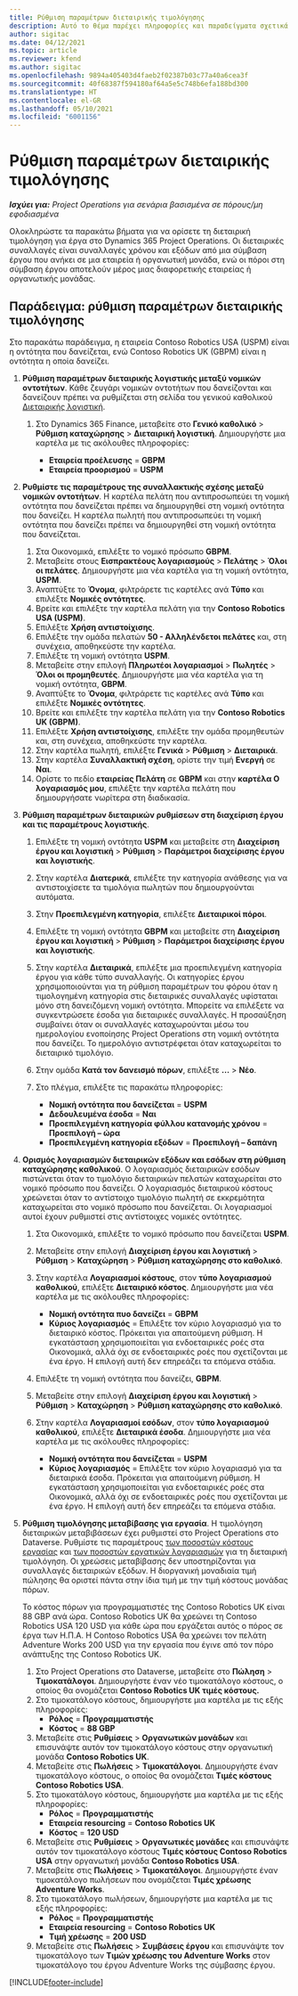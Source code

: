 ```yaml
---
title: Ρύθμιση παραμέτρων διεταιρικής τιμολόγησης
description: Αυτό το θέμα παρέχει πληροφορίες και παραδείγματα σχετικά με τη ρύθμιση παραμέτρων της διεταιρικής τιμολόγησης για έργα.
author: sigitac
ms.date: 04/12/2021
ms.topic: article
ms.reviewer: kfend
ms.author: sigitac
ms.openlocfilehash: 9894a405403d4faeb2f02387b03c77a40a6cea3f
ms.sourcegitcommit: 40f68387f594180af64a5e5c748b6efa188bd300
ms.translationtype: HT
ms.contentlocale: el-GR
ms.lasthandoff: 05/10/2021
ms.locfileid: "6001156"
---
```

# <a name="configure-intercompany-invoicing"></a>Ρύθμιση παραμέτρων διεταιρικής τιμολόγησης

_**Ισχύει για:** Project Operations για σενάρια βασισμένα σε πόρους/μη εφοδιασμένα_

Ολοκληρώστε τα παρακάτω βήματα για να ορίσετε τη διεταιρική τιμολόγηση για έργα στο Dynamics 365 Project Operations. Οι διεταιρικές συναλλαγές είναι συναλλαγές χρόνου και εξόδων από μια σύμβαση έργου που ανήκει σε μια εταιρεία ή οργανωτική μονάδα, ενώ οι πόροι στη σύμβαση έργου αποτελούν μέρος μιας διαφορετικής εταιρείας ή οργανωτικής μονάδας.

## <a name="example-configure-intercompany-invoicing"></a>Παράδειγμα: ρύθμιση παραμέτρων διεταιρικής τιμολόγησης

Στο παρακάτω παράδειγμα, η εταιρεία Contoso Robotics USA (USPM) είναι η οντότητα που δανείζεται, ενώ Contoso Robotics UK (GBPM) είναι η οντότητα η οποία δανείζει. 

1. **Ρύθμιση παραμέτρων διεταιρικής λογιστικής μεταξύ νομικών οντοτήτων**. Κάθε ζευγάρι νομικών οντοτήτων που δανείζονται και δανείζουν πρέπει να ρυθμίζεται στη σελίδα του γενικού καθολικού [Διεταιρικής λογιστική](/dynamics365/finance/general-ledger/intercompany-accounting-setup).
    
    1. Στο Dynamics 365 Finance, μεταβείτε στο **Γενικό καθολικό** > **Ρύθμιση καταχώρησης** > **Διεταιρική λογιστική**. Δημιουργήστε μια καρτέλα με τις ακόλουθες πληροφορίες:

        - **Εταιρεία προέλευσης** = **GBPM**
        - **Εταιρεία προορισμού** = **USPM**

2. **Ρυθμίστε τις παραμέτρους της συναλλακτικής σχέσης μεταξύ νομικών οντοτήτων**. Η καρτέλα πελάτη που αντιπροσωπεύει τη νομική οντότητα που δανείζεται πρέπει να δημιουργηθεί στη νομική οντότητα που δανείζει. Η καρτέλα πωλητή που αντιπροσωπεύει τη νομική οντότητα που δανείζει πρέπει να δημιουργηθεί στη νομική οντότητα που δανείζεται.

     1. Στα Οικονομικά, επιλέξτε το νομικό πρόσωπο **GBPM**.
     2. Μεταβείτε στους **Εισπρακτέους λογαριασμούς** > **Πελάτης** > **Όλοι οι πελάτες**. Δημιουργήστε μια νέα καρτέλα για τη νομική οντότητα, **USPM**.
     3. Αναπτύξτε το **Όνομα**, φιλτράρετε τις καρτέλες ανά **Τύπο** και επιλέξτε **Νομικές οντότητες**. 
     4. Βρείτε και επιλέξτε την καρτέλα πελάτη για την **Contoso Robotics USA (USPM)**.
     5. Επιλέξτε **Χρήση αντιστοίχισης**. 
     6. Επιλέξτε την ομάδα πελατών **50 - Αλληλένδετοι πελάτες** και, στη συνέχεια, αποθηκεύστε την καρτέλα.
     7. Επιλέξτε τη νομική οντότητα **USPM**.
     8. Μεταβείτε στην επιλογή **Πληρωτέοι λογαριασμοί** > **Πωλητές** > **Όλοι οι προμηθευτές**. Δημιουργήστε μια νέα καρτέλα για τη νομική οντότητα, **GBPM**.
     9. Αναπτύξτε το **Όνομα**, φιλτράρετε τις καρτέλες ανά **Τύπο** και επιλέξτε **Νομικές οντότητες**. 
     10. Βρείτε και επιλέξτε την καρτέλα πελάτη για την **Contoso Robotics UK (GBPM)**.
     11. Επιλέξτε **Χρήση αντιστοίχισης**, επιλέξτε την ομάδα προμηθευτών και, στη συνέχεια, αποθηκεύστε την καρτέλα.
     12. Στην καρτέλα πωλητή, επιλέξτε **Γενικά** > **Ρύθμιση** > **Διεταιρικά**.
     13. Στην καρτέλα **Συναλλακτική σχέση**, ορίστε την τιμή **Ενεργή** σε **Ναι**.
     14. Ορίστε το πεδίο **εταιρείας Πελάτη** σε **GBPM** και στην **καρτέλα Ο λογαριασμός μου**, επιλέξτε την καρτέλα πελάτη που δημιουργήσατε νωρίτερα στη διαδικασία.

3. **Ρύθμιση παραμέτρων διεταιρικών ρυθμίσεων στη διαχείριση έργου και τις παραμέτρους λογιστικής**. 

    1. Επιλέξτε τη νομική οντότητα **USPM** και μεταβείτε στη **Διαχείριση έργου και λογιστική** > **Ρύθμιση** > **Παράμετροι διαχείρισης έργου και λογιστικής**.
    2. Στην καρτέλα **Διατερικά**, επιλέξτε την κατηγορία ανάθεσης για να αντιστοιχίσετε τα τιμολόγια πωλητών που δημιουργούνται αυτόματα.
    3. Στην **Προεπιλεγμένη κατηγορία**, επιλέξτε **Διεταιρικοί πόροι**.
    4. Επιλέξτε τη νομική οντότητα **GBPM** και μεταβείτε στη **Διαχείριση έργου και λογιστική** > **Ρύθμιση** > **Παράμετροι διαχείρισης έργου και λογιστικής**.
    5. Στην καρτέλα **Διεταιρικά**, επιλέξτε μια προεπιλεγμένη κατηγορία έργου για κάθε τύπο συναλλαγής. Οι κατηγορίες έργου χρησιμοποιούνται για τη ρύθμιση παραμέτρων του φόρου όταν η τιμολογημένη κατηγορία στις διεταιρικές συναλλαγές υφίσταται μόνο στη δανειζόμενη νομική οντότητα. Μπορείτε να επιλέξετε να συγκεντρώσετε έσοδα για διεταιρικές συναλλαγές. Η προσαύξηση συμβαίνει όταν οι συναλλαγές καταχωρούνται μέσω του ημερολογίου ενοποίησης Project Operations στη νομική οντότητα που δανείζει. Το ημερολόγιο αντιστρέφεται όταν καταχωρείται το διεταιρικό τιμολόγιο.
    6. Στην ομάδα **Κατά τον δανεισμό πόρων**, επιλέξτε **...** > **Νέο**. 
    7. Στο πλέγμα, επιλέξτε τις παρακάτω πληροφορίες:

          - **Νομική οντότητα που δανείζεται** = **USPM**
          - **Δεδουλευμένα έσοδα** = **Ναι**
          - **Προεπιλεγμένη κατηγορία φύλλου κατανομής χρόνου** = **Προεπιλογή – ώρα**
          - **Προεπιλεγμένη κατηγορία εξόδων** = **Προεπιλογή – δαπάνη**

4. **Ορισμός λογαριασμών διεταιρικών εξόδων και εσόδων στη ρύθμιση καταχώρησης καθολικού**. Ο λογαριασμός διεταιρικών εσόδων πιστώνεται όταν το τιμολόγιο διεταιρικών πελατών καταχωρείται στο νομικό πρόσωπο που δανείζει. Ο λογαριασμός διεταιρικού κόστους χρεώνεται όταν το αντίστοιχο τιμολόγιο πωλητή σε εκκρεμότητα καταχωρείται στο νομικό πρόσωπο που δανείζεται. Οι λογαριασμοί αυτοί έχουν ρυθμιστεί στις αντίστοιχες νομικές οντότητες. 
      
     1. Στα Οικονομικά, επιλέξτε το νομικό πρόσωπο που δανείζεται **USPM**. 
     2. Μεταβείτε στην επιλογή **Διαχείριση έργου και λογιστική** > **Ρύθμιση** > **Καταχώρηση** > **Ρύθμιση καταχώρησης στο καθολικό**. 
     3. Στην καρτέλα **Λογαριασμοί κόστους**, στον **τύπο λογαριασμού καθολικού**, επιλέξτε **Διεταιρικό κόστος**. Δημιουργήστε μια νέα καρτέλα με τις ακόλουθες πληροφορίες:
      
        - **Νομική οντότητα πυο δανείζει** = **GBPM**
        - **Κύριος λογαριασμός** = Επιλέξτε τον κύριο λογαριασμό για το διεταιρικό κόστος. Πρόκειται για απαιτούμενη ρύθμιση. Η εγκατάσταση χρησιμοποιείται για ενδοεταιρικές ροές στα Οικονομικά, αλλά όχι σε ενδοεταιρικές ροές που σχετίζονται με ένα έργο. Η επιλογή αυτή δεν επηρεάζει τα επόμενα στάδια. 
        
     4. Επιλέξτε τη νομική οντότητα που δανείζει, **GBPM**. 
     5. Μεταβείτε στην επιλογή **Διαχείριση έργου και λογιστική** > **Ρύθμιση** > **Καταχώρηση** > **Ρύθμιση καταχώρησης στο καθολικό**. 
     6. Στην καρτέλα **Λογαριασμοί εσόδων**, στον **τύπο λογαριασμού καθολικού**, επιλέξτε **Διεταιρικά έσοδα**. Δημιουργήστε μια νέα καρτέλα με τις ακόλουθες πληροφορίες:

        - **Νομική οντότητα που δανείζεται** = **USPM**
        - **Κύριος λογαριασμός** = Επιλέξτε τον κύριο λογαριασμό για τα διεταιρικά έσοδα. Πρόκειται για απαιτούμενη ρύθμιση. Η εγκατάσταση χρησιμοποιείται για ενδοεταιρικές ροές στα Οικονομικά, αλλά όχι σε ενδοεταιρικές ροές που σχετίζονται με ένα έργο. Η επιλογή αυτή δεν επηρεάζει τα επόμενα στάδια. 

5. **Ρύθμιση τιμολόγησης μεταβίβασης για εργασία**. Η τιμολόγηση διεταιρικών μεταβιβάσεων έχει ρυθμιστεί στο Project Operations στο Dataverse. Ρυθμίστε τις παραμέτρους [των ποσοστών κόστους εργασίας](../pricing-costing/set-up-labor-cost-rate.md#transfer-pricing-and-costs-for-resources-outside-of-your-division-or-legal-entity) και [των ποσοστών εργατικών λογαριασμών](../pricing-costing/set-up-labor-bill-rate.md#transfer-pricing-or-set-up-bill-rates-for-resources-from-other-organizational-units-or-divisions) για τη διεταιρική τιμολόγηση. Οι χρεώσεις μεταβίβασης δεν υποστηρίζονται για συναλλαγές διεταιρικών εξόδων. Η διοργανική μοναδιαία τιμή πώλησης θα οριστεί πάντα στην ίδια τιμή με την τιμή κόστους μονάδας πόρων.

      Το κόστος πόρων για προγραμματιστές της Contoso Robotics UK είναι 88 GBP ανά ώρα. Contoso Robotics UK θα χρεώνει τη Contoso Robotics USA 120 USD για κάθε ώρα που εργάζεται αυτός ο πόρος σε έργα των Η.Π.Α. Η Contoso Robotics USA θα χρεώνει τον πελάτη Adventure Works 200 USD για την εργασία που έγινε από τον πόρο ανάπτυξης της Contoso Robotics UK.

      1. Στο Project Operations στο Dataverse, μεταβείτε στο **Πώληση** > **Τιμοκατάλογοι**. Δημιουργήστε έναν νέο τιμοκατάλογο κόστους, ο οποίος θα ονομάζεται **Contoso Robotics UK τιμές κόστους.** 
      2. Στο τιμοκατάλογο κόστους, δημιουργήστε μια καρτέλα με τις εξής πληροφορίες:
         - **Ρόλος** = **Προγραμματιστής**
         - **Κόστος** = **88 GBP**
      3. Μεταβείτε στις **Ρυθμίσεις** > **Οργανωτικών μονάδων** και επισυνάψτε αυτόν τον τιμοκατάλογο κόστους στην οργανωτική μονάδα **Contoso Robotics UK**.
      4. Μεταβείτε στις **Πωλήσεις** > **Τιμοκατάλογοι**. Δημιουργήστε έναν τιμοκατάλογο κόστους, ο οποίος θα ονομάζεται **Τιμές κόστους Contoso Robotics USA**. 
      5. Στο τιμοκατάλογο κόστους, δημιουργήστε μια καρτέλα με τις εξής πληροφορίες:
          - **Ρόλος** = **Προγραμματιστής**
          - **Εταιρεία resourcing** = **Contoso Robotics UK**
          - **Κόστος** = **120 USD**
      6. Μεταβείτε στις **Ρυθμίσεις** > **Οργανωτικές μονάδες** και επισυνάψτε αυτόν τον τιμοκατάλογο κόστους **Τιμές κόστους Contoso Robotics USA** στην οργανωτική μονάδα **Contoso Robotics USA**.
      7. Μεταβείτε στις **Πωλήσεις** > **Τιμοκατάλογοι**. Δημιουργήστε έναν τιμοκατάλογο πωλήσεων που ονομάζεται **Τιμές χρέωσης Adventure Works**. 
      8. Στο τιμοκατάλογο πωλήσεων, δημιουργήστε μια καρτέλα με τις εξής πληροφορίες:
          - **Ρόλος** = **Προγραμματιστής**
          - **Εταιρεία resourcing** = **Contoso Robotics UK**
          - **Τιμή χρέωσης** = **200 USD**
      9. Μεταβείτε στις **Πωλήσεις** > **Συμβάσεις έργου** και επισυνάψτε τον τιμοκατάλογο των **Τιμών χρέωσης του Adventure Works** στον τιμοκατάλογο του έργου Adventure Works της σύμβασης έργου.


[!INCLUDE[footer-include](../includes/footer-banner.md)]
